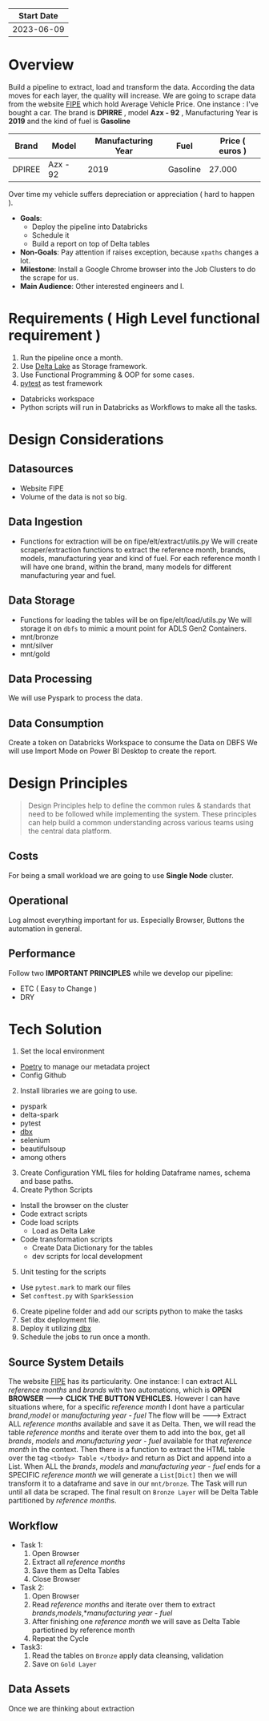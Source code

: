 | Start Date |
| ---------- |
| 2023-06-09 |

# Overview
Build a pipeline to extract, load and transform the data. According the data moves for each layer, the quality will increase.
We are going to scrape data from the website [FIPE](https://veiculos.fipe.org.br/) which hold Average Vehicle Price.
One instance : I've bought a car. The brand is **DPIRRE** , model **Azx - 92** , Manufacturing Year is **2019** and the kind of fuel is **Gasoline**

| Brand  | Model    | Manufacturing Year | Fuel     | Price ( euros ) |
| ------ | -------- | ------------------ | -------- | --------------- |
| DPIREE | Azx - 92 | 2019               | Gasoline | 27.000          |

Over time my vehicle suffers depreciation or appreciation ( hard to happen ).

- **Goals**:
  - Deploy the pipeline into Databricks
  - Schedule it
  - Build a report on top of Delta tables
- **Non-Goals**: Pay attention if raises exception, because `xpaths` changes a lot.
- **Milestone**: Install a Google Chrome browser into the Job Clusters to do the scrape for us.
- **Main Audience**: Other interested engineers and I.
# Requirements ( High Level functional requirement )
1. Run the pipeline once a month.
2. Use [Delta Lake](https://delta.io/) as Storage framework.
3. Use Functional Programming & OOP for some cases.
4. [pytest](https://docs.pytest.org/en/7.3.x/) as test framework
- Databricks workspace
- Python scripts will run in Databricks as Workflows to make all the tasks.

# Design Considerations

## Datasources
- Website FIPE
- Volume of the data is not so big.
## Data Ingestion
- Functions for extraction will be on fipe/elt/extract/utils.py
We will create scraper/extraction functions to extract the reference month, brands, models, manufacturing year and kind of fuel.
For each reference month I will have one brand, within the brand, many models for different manufacturing year and fuel.
## Data Storage
- Functions for loading the tables will be on fipe/elt/load/utils.py
We will storage it on `dbfs` to mimic a mount point for ADLS Gen2 Containers.
- mnt/bronze
- mnt/silver
- mnt/gold
## Data Processing
We will use Pyspark to process the data.

## Data Consumption
Create a token on Databricks Workspace to consume the Data on DBFS
We will use Import Mode on Power BI Desktop to create the report.


# Design Principles
> Design Principles help to define the common rules & standards that need to be followed while implementing the system. These principles can help build a common understanding across various teams using the central data platform.

## Costs
For being a small workload we are going to use **Single Node** cluster.

## Operational
Log almost everything important for us. Especially Browser, Buttons the automation in general.

## Performance
Follow two **IMPORTANT PRINCIPLES** while we develop our pipeline:
- ETC ( Easy to Change )
- DRY

# Tech Solution
1. Set the local environment
 - [Poetry](https://python-poetry.org/) to manage our metadata project
 - Config Github
2. Install libraries we are going to use.
 - pyspark
 - delta-spark
 - pytest
 - [dbx](https://dbx.readthedocs.io/en/latest/)
 - selenium
 - beautifulsoup
 - among others
3. Create Configuration YML files for holding Dataframe names, schema and base paths.
4. Create Python Scripts
 - Install the browser on the cluster
 - Code extract scripts
 - Code load scripts
    - Load as Delta Lake
 - Code transformation scripts
    - Create Data Dictionary for the tables
    - dev scripts for local development
5. Unit testing for the scripts
- Use `pytest.mark` to mark our files
- Set `conftest.py` with `SparkSession`
6. Create pipeline folder and add our scripts python to make the tasks
7. Set dbx deployment file.
8. Deploy it utilizing [dbx](https://dbx.readthedocs.io/en/latest/)
9. Schedule the jobs to run once a month.



## Source System Details
The website [FIPE](https://veiculos.fipe.org.br/) has its particularity.
One instance:
I can extract ALL *reference months* and *brands* with two automations, which is **OPEN BROWSER ---> CLICK THE BUTTON VEHICLES.**
However I can have situations where, for a specific *reference month* I dont have a particular *brand*,*model* or *manufacturing year - fuel*
The flow will be ---> Extract ALL *reference months* available and save it as Delta.
Then, we will read the table *reference months* and iterate over them to add into the box, get all *brands*, *models* and *manufacturing year - fuel* available for that *reference month* in the context.
Then there is a function to extract the HTML table over the tag `<tbody> Table </tbody>` and return as Dict and append into a List. When ALL the *brands*, *models* and *manufacturing year - fuel* ends for a SPECIFIC *reference month* we will generate a `List[Dict]` then we will transform it to a dataframe and save in our `mnt/bronze`. The Task will run until all data be scraped.
The final result on `Bronze Layer` will be Delta Table partitioned by *reference months*.

## Workflow
- Task 1:
  1. Open Browser
  2. Extract all *reference months*
  3. Save them as Delta Tables
  4. Close Browser
- Task 2:
   1. Open Browser
   2. Read *reference months* and iterate over them to extract *brands*,*models*,**manufacturing year - fuel*
   3. After finishing one *reference month* we will save as Delta Table partiotined by reference month
   4. Repeat the Cycle
- Task3:
   1. Read the tables on `Bronze` apply data cleansing, validation
   2. Save on `Gold Layer`

## Data Assets
Once we are thinking about extraction
